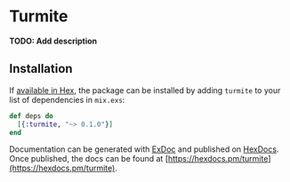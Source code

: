 # Turmite

**TODO: Add description**

## Installation

If [available in Hex](https://hex.pm/docs/publish), the package can be installed
by adding `turmite` to your list of dependencies in `mix.exs`:

```elixir
def deps do
  [{:turmite, "~> 0.1.0"}]
end
```

Documentation can be generated with [ExDoc](https://github.com/elixir-lang/ex_doc)
and published on [HexDocs](https://hexdocs.pm). Once published, the docs can
be found at [https://hexdocs.pm/turmite](https://hexdocs.pm/turmite).

